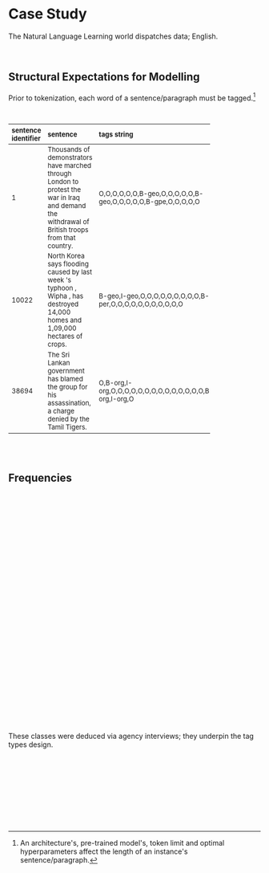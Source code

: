 # Case Study

The Natural Language Learning world dispatches data; English.

<br>

## Structural Expectations for Modelling

Prior to tokenization, each word of a sentence/paragraph must be tagged.[^limits]

<br>

<table style="width: 80%; font-size: small">
    <colgroup>
        <col span="1" style="width: 11.0%;">
        <col span="1" style="width: 39.5%;">
        <col span="1" style="width: 23.5%;">
    </colgroup>
    <thead><tr style="text-align: left"><th>sentence<br>identifier</th><th>sentence</th><th>tags string</th></tr></thead>
        <tr>
          <td>1</td>
          <td>Thousands of demonstrators have marched through London to protest the war in Iraq and demand the withdrawal of British troops from that country.</td>
          <td>O,O,O,O,O,O,B-geo,O,O,O,O,O,B-geo,O,O,O,O,O,B-gpe,O,O,O,O,O</td>
        </tr>
        <tr>
          <td>10022</td>
          <td>North Korea says flooding caused by last week 's typhoon , Wipha , has destroyed 14,000 homes and 1,09,000 hectares of crops.</td>
          <td>B-geo,I-geo,O,O,O,O,O,O,O,O,O,B-per,O,O,O,O,O,O,O,O,O,O,O</td>
        </tr>
        <tr>
          <td>38694</td>
          <td>The Sri Lankan government has blamed the group for his assassination, a charge denied by the Tamil Tigers.</td>
          <td>O,B-org,I-org,O,O,O,O,O,O,O,O,O,O,O,O,O,O,B-org,I-org,O</td>
        </tr>
</table>

<br>
<br>

## Frequencies

<script src="../_static/js/pages/tags.js" type="text/javascript"></script>
<div id="container0003" style="height: 445px; width: 890px;  margin: 0 auto"></div>

<br>

These classes were deduced via agency interviews; they underpin the tag types design.

<br>
<br>

<br>
<br>

<br>
<br>

<br>
<br>

[^limits]: An architecture's, pre-trained model's, token limit and optimal hyperparameters affect the length of an instance's sentence/paragraph.
